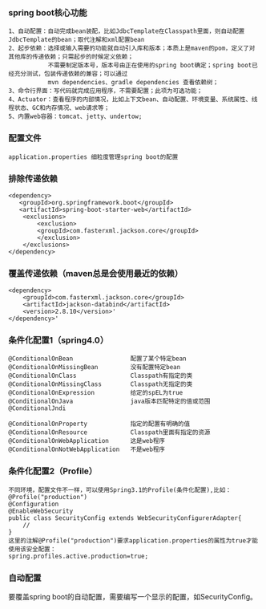 ### spring boot核心功能
    1、自动配置：自动完成bean装配，比如JdbcTemplate在Classpath里面，则自动配置JdbcTemplate的bean；取代注解和xml配置bean
    2、起步依赖：选择或输入需要的功能就自动引入库和版本；本质上是maven的pom，定义了对其他库的传递依赖；只需起步的时候定义依赖；
               不需要制定版本号，版本号由正在使用的spring boot确定；spring boot已经充分测试，包装传递依赖的兼容；可以通过  
               mvn dependencies、gradle dependencies 查看依赖树；
    3、命令行界面：写代码就完成应用程序，不需要配置；此项为可选功能；
    4、Actuator：查看程序的内部情况，比如上下文bean、自动配置、环境变量、系统属性、线程状态、GC和内存情况、web请求等；
    5、内置web容器：tomcat、jetty、undertow; 
### 配置文件
    application.properties 细粒度管理spring boot的配置 
### 排除传递依赖 
    <dependency> 
       <groupId>org.springframework.boot</groupId> 
       <artifactId>spring-boot-starter-web</artifactId>
        <exclusions>
            <exclusion>
            <groupId>com.fasterxml.jackson.core</groupId>
            </exclusion>
        </exclusions>
    </dependency>
### 覆盖传递依赖（maven总是会使用最近的依赖）
    <dependency>
        <groupId>com.fasterxml.jackson.core</groupId>       
        <artifactId>jackson-databind</artifactId>         
        <version>2.8.10</version>'
    </dependency>' 
### 条件化配置1（spring4.0）
    @ConditionalOnBean                配置了某个特定bean       
    @ConditionalOnMissingBean         没有配置特定bean         
    @ConditionalOnClass               Classpath有指定的类      
    @ConditionalOnMissingClass        Classpath无指定的类      
    @ConditionalOnExpression          给定的spEL为true         
    @ConditionalOnJava                java版本匹配特定的值或范围 
    @ConditionalJndi                  

    @ConditionalOnProperty            指定的配置有明确的值       
    @ConditionalOnResource            Classpath里面有指定的资源 
    @ConditionalOnWebApplication      这是web程序              
    @ConditionalOnNotWebApplication   不是web程序  
### 条件化配置2（Profile）
    不同环境，配置文件不一样，可以使用Spring3.1的Profile(条件化配置),比如：
    @Profile("production")
    @Configuration
    @EnableWebSecurity
    public class SecurityConfig extends WebSecurityConfigurerAdapter{
        //
    }  
    这里的注解@Profile("production")要求application.properties的属性为true才能使用该安全配置：
    spring.profiles.active.production=true;
    
### 自动配置
要覆盖spring boot的自动配置，需要编写一个显示的配置，如SecurityConfig。                








